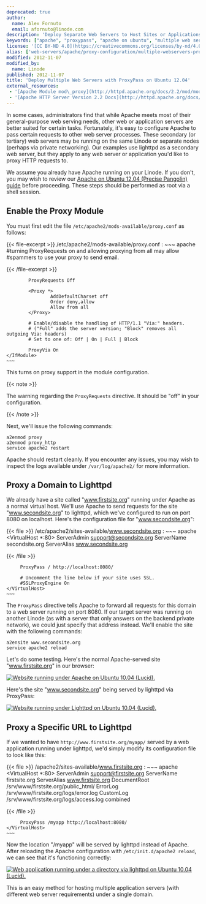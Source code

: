 ```yaml
---
deprecated: true
author:
  name: Alex Fornuto
  email: afornuto@linode.com
description: 'Deploy Separate Web Servers to Host Sites or Applications Using ProxyPass with Apache.'
keywords: ["apache", "proxypass", "apache on ubuntu", "multiple web servers", "lighttpd"]
license: '[CC BY-ND 4.0](https://creativecommons.org/licenses/by-nd/4.0)'
alias: ['web-servers/apache/proxy-configuration/multiple-webservers-proxypass-ubuntu-12-04-precise/','websites/proxies/multiple-web-services-with-proxypass-on-ubuntu-12-04-precise-pangolin/']
modified: 2012-11-07
modified_by:
  name: Linode
published: 2012-11-07
title: 'Deploy Multiple Web Servers with ProxyPass on Ubuntu 12.04'
external_resources:
 - '[Apache Module mod\_proxy](http://httpd.apache.org/docs/2.2/mod/mod_proxy.html)'
 - '[Apache HTTP Server Version 2.2 Docs](http://httpd.apache.org/docs/2.2/)'
---
```


In some cases, administrators find that while Apache meets most of their general-purpose web serving needs, other web or application servers are better suited for certain tasks. Fortunately, it's easy to configure Apache to pass certain requests to other web server processes. These secondary (or tertiary) web servers may be running on the same Linode or separate nodes (perhaps via private networking). Our examples use lighttpd as a secondary web server, but they apply to any web server or application you'd like to proxy HTTP requests to.

We assume you already have Apache running on your Linode. If you don't, you may wish to review our [Apache on Ubuntu 12.04 (Precise Pangolin) guide](/docs/websites/apache/apache-2-web-server-on-ubuntu-12-04-lts-precise-pangolin) before proceeding. These steps should be performed as root via a shell session.

## Enable the Proxy Module

You must first edit the file `/etc/apache2/mods-available/proxy.conf` as follows:

{{< file-excerpt >}}
/etc/apache2/mods-available/proxy.conf
:   ~~~ apache
<IfModule mod_proxy.c>
#turning ProxyRequests on and allowing proxying from all may allow
#spammers to use your proxy to send email.

{{< /file-excerpt >}}

            ProxyRequests Off

            <Proxy *>
                    AddDefaultCharset off
                    Order deny,allow
                    Allow from all
            </Proxy>

            # Enable/disable the handling of HTTP/1.1 "Via:" headers.
            # ("Full" adds the server version; "Block" removes all outgoing Via: headers)
            # Set to one of: Off | On | Full | Block

            ProxyVia On
    </IfModule>
    ~~~

This turns on proxy support in the module configuration.

 {{< note >}}

The warning regarding the `ProxyRequests` directive. It should be "off" in your configuration.

{{< /note >}}

Next, we'll issue the following commands:

    a2enmod proxy
    a2enmod proxy_http
    service apache2 restart

Apache should restart cleanly. If you encounter any issues, you may wish to inspect the logs available under `/var/log/apache2/` for more information.

## Proxy a Domain to Lighttpd

We already have a site called "www.firstsite.org" running under Apache as a normal virtual host. We'll use Apache to send requests for the site "www.secondsite.org" to lighttpd, which we've configured to run on port 8080 on localhost. Here's the configuration file for "www.secondsite.org":

{{< file >}}
/etc/apache2/sites-available/www.secondsite.org
:   ~~~ apache
<VirtualHost *:80>
ServerAdmin support@secondsite.org
ServerName secondsite.org
ServerAlias www.secondsite.org

{{< /file >}}

         ProxyPass / http://localhost:8080/

         # Uncomment the line below if your site uses SSL.
         #SSLProxyEngine On
    </VirtualHost>
    ~~~

The `ProxyPass` directive tells Apache to forward all requests for this domain to a web server running on port 8080. If our target server was running on another Linode (as with a server that only answers on the backend private network), we could just specify that address instead. We'll enable the site with the following commands:

    a2ensite www.secondsite.org
    service apache2 reload

Let's do some testing. Here's the normal Apache-served site "www.firstsite.org" in our browser:

[![Website running under Apache on Ubuntu 10.04 (Lucid).](/docs/assets/1147-proxypass-apache-site.png)](/docs/assets/1147-proxypass-apache-site.png)

Here's the site "www.secondsite.org" being served by lighttpd via ProxyPass:

[![Website running under Lighttpd on Ubuntu 10.04 (Lucid).](/docs/assets/1149-proxypass-lighttpd-site.png)](/docs/assets/1149-proxypass-lighttpd-site.png)

## Proxy a Specific URL to Lighttpd

If we wanted to have `http://www.firstsite.org/myapp/` served by a web application running under lighttpd, we'd simply modify its configuration file to look like this:

{{< file >}}
/apache2/sites-available/www.firstsite.org
:   ~~~ apache
<VirtualHost *:80>
ServerAdmin support@firstsite.org
ServerName firstsite.org
ServerAlias www.firstsite.org
DocumentRoot /srv/www/firstsite.org/public_html/
ErrorLog /srv/www/firstsite.org/logs/error.log
CustomLog /srv/www/firstsite.org/logs/access.log combined

{{< /file >}}

         ProxyPass /myapp http://localhost:8080/
    </VirtualHost>
    ~~~

Now the location "/myapp" will be served by lighttpd instead of Apache. After reloading the Apache configuration with `/etc/init.d/apache2 reload`, we can see that it's functioning correctly:

[![Web application running under a directory via lighttpd on Ubuntu 10.04 (Lucid).](/docs/assets/1150-proxypass-lighttpd-directory.png)](/docs/assets/1150-proxypass-lighttpd-directory.png)

This is an easy method for hosting multiple application servers (with different web server requirements) under a single domain.
